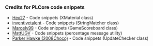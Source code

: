 ### Credits for PLCore code snippets
* [Hex27](https://www.spigotmc.org/members/hex_27.23764/) - Code snippets (XMaterial class)
* [inventivetalent](https://www.spigotmc.org/members/inventivetalent.6643/) - Code snippets (StringMatcher class)
* [Marcely99](https://www.spigotmc.org/members/marcely99.62672/) - Code snippets (GameScoreboard class)
* [MattUGV](https://www.spigotmc.org/members/mattugv.139086/) - Code snippets (percentage message utility)
* [Parker Hawke (2008Choco)](https://www.spigotmc.org/members/2008choco.31119/) - Code snippets (UpdateChecker class)